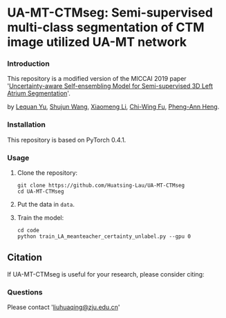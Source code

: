 <!-- #region -->
# UA-MT-CTMseg: Semi-supervised multi-class segmentation of CTM image utilized UA-MT network


### Introduction

This repository is a modified version of the MICCAI 2019 paper '[Uncertainty-aware Self-ensembling Model for Semi-supervised 3D Left Atrium Segmentation](https://arxiv.org/abs/1907.07034)'. 

by [Lequan Yu](http://yulequan.github.io), [Shujun Wang](https://emmaw8.github.io/), [Xiaomeng Li](https://xmengli999.github.io/), [Chi-Wing Fu](http://www.cse.cuhk.edu.hk/~cwfu/), [Pheng-Ann Heng](http://www.cse.cuhk.edu.hk/~pheng/). 
<!-- #endregion -->

<!-- #region -->
### Installation
This repository is based on PyTorch 0.4.1.

### Usage

1. Clone the repository:

   ```shell
   git clone https://github.com/Huatsing-Lau/UA-MT-CTMseg
   cd UA-MT-CTMseg
   ```
2. Put the data in `data`.
   
3. Train the model:
 
   ```shell
   cd code
   python train_LA_meanteacher_certainty_unlabel.py --gpu 0
   ```

## Citation

If UA-MT-CTMseg is useful for your research, please consider citing:

    

### Questions

Please contact 'liuhuaqing@zju.edu.cn'

<!-- #endregion -->
